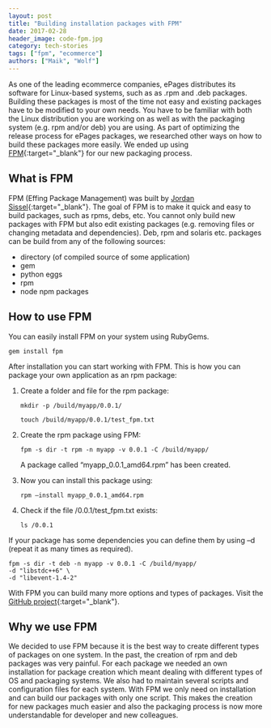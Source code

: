 ```yaml
---
layout: post
title: "Building installation packages with FPM"
date: 2017-02-28
header_image: code-fpm.jpg
category: tech-stories
tags: ["fpm", "ecommerce"]
authors: ["Maik", "Wolf"]
---
```


As one of the leading ecommerce companies, ePages distributes its software for Linux-based systems, such as as .rpm and .deb packages.
Building these packages is most of the time not easy and existing packages have to be modified to your own needs.
You have to be familiar with both the Linux distribution you are working on as well as with the packaging system (e.g. rpm and/or deb) you are using.
As part of optimizing the release process for ePages packages, we researched other ways on how to build these packages more easily.
We ended up using [FPM](https://github.com/jordansissel/fpm/wiki){:target="_blank"} for our new packaging process.

## What is FPM

FPM (Effing Package Management) was built by [Jordan Sissel](https://twitter.com/jordansissel?lang=en){:target="_blank"}.
The goal of FPM is to make it quick and easy to build packages, such as rpms, debs, etc.
You cannot only build new packages with FPM but also edit existing packages (e.g. removing files or changing metadata and dependencies).
Deb, rpm and solaris etc. packages can be build from any of the following sources:

* directory (of compiled source of some application)
* gem
* python eggs
* rpm
* node npm packages

## How to use FPM

You can easily install FPM on your system using RubyGems.

```
gem install fpm
```

After installation you can start working with FPM.
This is how you can package your own application as an rpm package:

1. Create a folder and file for the rpm package:

    ```
    mkdir -p /build/myapp/0.0.1/
    ```

    ```
    touch /build/myapp/0.0.1/test_fpm.txt
    ```
2. Create the rpm package using FPM:

    ```
    fpm -s dir -t rpm -n myapp -v 0.0.1 -C /build/myapp/
    ```

    A package called “myapp_0.0.1_amd64.rpm” has been created.

3. Now you can install this package using:

    ```
    rpm –install myapp_0.0.1_amd64.rpm
    ```

4. Check if the file  /0.0.1/test_fpm.txt exists:

    ```
    ls /0.0.1
    ```

If your package has some dependencies you can define them by using –d (repeat it as many times as required).

```
fpm -s dir -t deb -n myapp -v 0.0.1 -C /build/myapp/
-d "libstdc++6" \
-d "libevent-1.4-2"
```

With FPM you can build many more options and types of packages.
Visit the [GitHub project](https://github.com/jordansissel/fpm/wiki){:target="_blank"}.

## Why we use FPM

We decided to use FPM because it is the best way to create different types of packages on one system.
In the past, the creation of rpm and deb packages was very painful.
For each package we needed an own installation for package creation which meant dealing with different types of OS and packaging systems.
We also had to maintain several scripts and configuration files for each system.
With FPM we only need on installation and can build our packages with only one script.
This makes the creation for new packages much easier and also the packaging process is now more understandable for developer and new colleagues.
